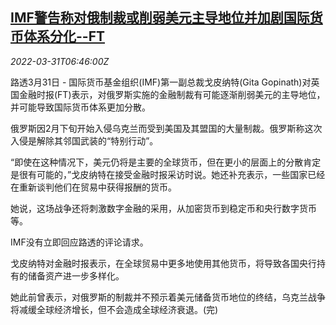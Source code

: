 <!--1648710062000-->
[IMF警告称对俄制裁或削弱美元主导地位并加剧国际货币体系分化--FT](https://cn.reuters.com/article/imf-warning-report-0331-thur-idCNKCS2LS0MA)
------

<div><i>2022-03-31T06:46:00Z</i></div><p>路透3月31日 - 国际货币基金组织(IMF)第一副总裁戈皮纳特(Gita Gopinath)对英国金融时报(FT)表示，对俄罗斯实施的金融制裁有可能逐渐削弱美元的主导地位，并可能导致国际货币体系更加分散。</p><p>俄罗斯因2月下旬开始入侵乌克兰而受到美国及其盟国的大量制裁。俄罗斯称这次入侵是解除其邻国武装的“特别行动”。</p><p>“即使在这种情况下，美元仍将是主要的全球货币，但在更小的层面上的分散肯定是很有可能的，”戈皮纳特在接受金融时报采访时说。她还补充表示，一些国家已经在重新谈判他们在贸易中获得报酬的货币。</p><p>她说，这场战争还将刺激数字金融的采用，从加密货币到稳定币和央行数字货币等。</p><p>IMF没有立即回应路透的评论请求。</p><p>戈皮纳特对金融时报表示，在全球贸易中更多地使用其他货币，将导致各国央行持有的储备资产进一步多样化。</p><p>她此前曾表示，对俄罗斯的制裁并不预示着美元储备货币地位的终结，乌克兰战争将减缓全球经济增长，但不会造成全球经济衰退。(完)</p>
